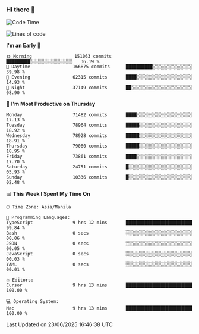### Hi there 👋

<!--START_SECTION:waka-->
![Code Time](http://img.shields.io/badge/Code%20Time-6%2C073%20hrs%2059%20mins-blue)

![Lines of code](https://img.shields.io/badge/From%20Hello%20World%20I%27ve%20Written-142.5%20million%20lines%20of%20code-blue)

**I'm an Early 🐤** 

```text
🌞 Morning                151063 commits      █████████░░░░░░░░░░░░░░░░   36.19 % 
🌆 Daytime                166875 commits      ██████████░░░░░░░░░░░░░░░   39.98 % 
🌃 Evening                62315 commits       ████░░░░░░░░░░░░░░░░░░░░░   14.93 % 
🌙 Night                  37149 commits       ██░░░░░░░░░░░░░░░░░░░░░░░   08.90 % 
```
📅 **I'm Most Productive on Thursday** 

```text
Monday                   71482 commits       ████░░░░░░░░░░░░░░░░░░░░░   17.13 % 
Tuesday                  78964 commits       █████░░░░░░░░░░░░░░░░░░░░   18.92 % 
Wednesday                78928 commits       █████░░░░░░░░░░░░░░░░░░░░   18.91 % 
Thursday                 79080 commits       █████░░░░░░░░░░░░░░░░░░░░   18.95 % 
Friday                   73861 commits       ████░░░░░░░░░░░░░░░░░░░░░   17.70 % 
Saturday                 24751 commits       █░░░░░░░░░░░░░░░░░░░░░░░░   05.93 % 
Sunday                   10336 commits       █░░░░░░░░░░░░░░░░░░░░░░░░   02.48 % 
```


📊 **This Week I Spent My Time On** 

```text
🕑︎ Time Zone: Asia/Manila

💬 Programming Languages: 
TypeScript               9 hrs 12 mins       █████████████████████████   99.84 % 
Bash                     0 secs              ░░░░░░░░░░░░░░░░░░░░░░░░░   00.06 % 
JSON                     0 secs              ░░░░░░░░░░░░░░░░░░░░░░░░░   00.05 % 
JavaScript               0 secs              ░░░░░░░░░░░░░░░░░░░░░░░░░   00.03 % 
YAML                     0 secs              ░░░░░░░░░░░░░░░░░░░░░░░░░   00.01 % 

🔥 Editors: 
Cursor                   9 hrs 13 mins       █████████████████████████   100.00 % 

💻 Operating System: 
Mac                      9 hrs 13 mins       █████████████████████████   100.00 % 
```


 Last Updated on 23/06/2025 16:46:38 UTC
<!--END_SECTION:waka-->


<!--
**rad182/rad182** is a ✨ _special_ ✨ repository because its `README.md` (this file) appears on your GitHub profile.

Here are some ideas to get you started:

- 🔭 I’m currently working on ...
- 🌱 I’m currently learning ...
- 👯 I’m looking to collaborate on ...
- 🤔 I’m looking for help with ...
- 💬 Ask me about ...
- 📫 How to reach me: ...
- 😄 Pronouns: ...
- ⚡ Fun fact: ...
-->
